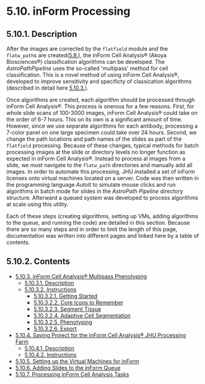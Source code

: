 # 5.10. inForm Processing
## 5.10.1. Description
After the images are corrected by the ```flatfield``` module and the ```flatw_path```s are created([5.8.](\..\flatfield#58-flatfield "Title")), the inForm Cell Analysis® (Akoya Biosciences®) classification algorithms can be developed. The *AstroPathPipeline* uses the so-called 'multipass' method for cell classification. This is a novel method of using inForm Cell Analysis®, developed to improve sensitivity and specificty of classication algorithms (described in detail here [5.10.3.](docs/inFormCellAnalysisMultipassPhenotype.md#5103-inform-cell-analysis-multipass-phenotype "Title")). 

Once algorithms are created, each algorithm should be processed through inForm Cell Analysis®. This process is onerous for a few reasons. First, for whole slide scans of 100-3000 images, inForm Cell Analysis® could take on the order of 6-7 hours. This on its own is a significant amount of time. However, since we use separate algorithms for each antibody, processing a 7-color panel on one large specimen could take over 24 hours. Second, we change the path locations and path names of the slides as part of the ```flatfield``` processing. Because of these changes, typical methods for batch processing images at the slide or directory levels no longer function as expected in inForm Cell Analysis®. Instead to process al images from a slide, we must navigate to the ```flatw_path``` directories and manually add all images. In order to automate this processing, JHU installed a set of inForm licenses onto virtual machines located on a server. Code was then written in the programming language *AutoIt* to simulate mouse clicks and run algorithms in batch mode for slides in the *AstroPath Pipeline* directory structure. Afterward a queued system was developed to process algorithms at scale using this utility. 

Each of these steps (creating algorithms, setting up VMs, adding algorithms to the queue, and running the code) are detailed in this section. Because there are so many steps and in order to limit the length of this page, documentation was written into different pages and linked here by a table of contents.

## 5.10.2. Contents
- [5.10.3. inForm Cell Analysis® Multipass Phenotyping](docs/inFormCellAnalysisMultipassPhenotype.md#5103-inform-cell-analysis-multipass-phenotype "Title")
  - [5.10.3.1. Description](docs/inFormCellAnalysisMultipassPhenotype.md#51031-description "Title")
  - [5.10.3.2. Instructions](docs/inFormCellAnalysisMultipassPhenotype.md#51032-instructions "Title")
    - [5.10.3.2.1. Getting Started](docs/inFormCellAnalysisMultipassPhenotype.md#510321-getting-started "Title")
    - [5.10.3.2.2. Core Icons to Remember](docs/inFormCellAnalysisMultipassPhenotype.md#510322-core-icons-to-remember "Title")
    - [5.10.3.2.3. Segment Tissue](docs/inFormCellAnalysisMultipassPhenotype.md#510323-segment-tissue "Title")
    - [5.10.3.2.4. Adaptive Cell Segmentation](docs/inFormCellAnalysisMultipassPhenotype.md#510324-adaptive-cell-segmentation "Title")
    - [5.10.3.2.5. Phenotyping](docs/inFormCellAnalysisMultipassPhenotype.md#510325-phenotyping "Title")
    - [5.10.3.2.6. Export](docs/inFormCellAnalysisMultipassPhenotype.md#510326-export "Title")
- [5.10.4. Saving Project for the inForm Cell Analysis® JHU Processing Farm](docs/SavingProjectsfortheinFormCellAnalysisJHUProcessingFarm.md#5104-saving-projects-for-the-inform-cell-analysis-jhu-processing-farm "Title")
  - [5.10.4.1. Description](docs/SavingProjectsfortheinFormCellAnalysisJHUProcessingFarm.md#51041-description "Title")
  - [5.10.4.2. Instructions](docs/SavingProjectsfortheinFormCellAnalysisJHUProcessingFarm.md#51042-instructions "Title")
- [5.10.5. Setting up the Virtual Machines for inForm](docs "Title")
- [5.10.6. Adding Slides to the inForm Queue](docs "Title")
- [5.10.7. Processing inForm Cell Analysis Tasks](BatchProcessing "Title")
